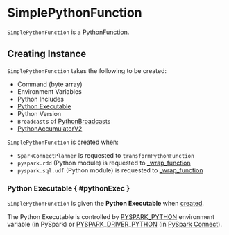 # SimplePythonFunction

`SimplePythonFunction` is a [PythonFunction](PythonFunction.md).

## Creating Instance

`SimplePythonFunction` takes the following to be created:

* <span id="command"> Command (byte array)
* <span id="envVars"> Environment Variables
* <span id="pythonIncludes"> Python Includes
* [Python Executable](#pythonExec)
* <span id="pythonVer"> Python Version
* <span id="broadcastVars"> `Broadcast`s of [PythonBroadcast](PythonBroadcast.md)s
* <span id="accumulator"> [PythonAccumulatorV2](PythonAccumulatorV2.md)

`SimplePythonFunction` is created when:

* `SparkConnectPlanner` is requested to `transformPythonFunction`
* `pyspark.rdd` (Python module) is requested to [_wrap_function](pyspark/rdd.md#_wrap_function)
* `pyspark.sql.udf` (Python module) is requested to [_wrap_function](pyspark/sql/udf.md#_wrap_function)

### Python Executable { #pythonExec }

`SimplePythonFunction` is given the **Python Executable** when [created](#creating-instance).

The Python Executable is controlled by [PYSPARK_PYTHON](environment-variables.md#PYSPARK_PYTHON) environment variable (in PySpark) or [PYSPARK_DRIVER_PYTHON](environment-variables.md#PYSPARK_DRIVER_PYTHON) (in [PySpark Connect](connect/index.md)).
